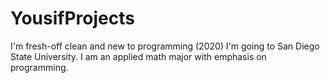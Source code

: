 # YousifProjects
I'm fresh-off clean and new to programming (2020) I'm going to San Diego State University. I am an applied math major with emphasis on programming.

